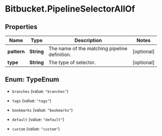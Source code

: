 # Bitbucket.PipelineSelectorAllOf

## Properties

Name | Type | Description | Notes
------------ | ------------- | ------------- | -------------
**pattern** | **String** | The name of the matching pipeline definition. | [optional] 
**type** | **String** | The type of selector. | [optional] 



## Enum: TypeEnum


* `branches` (value: `"branches"`)

* `tags` (value: `"tags"`)

* `bookmarks` (value: `"bookmarks"`)

* `default` (value: `"default"`)

* `custom` (value: `"custom"`)




